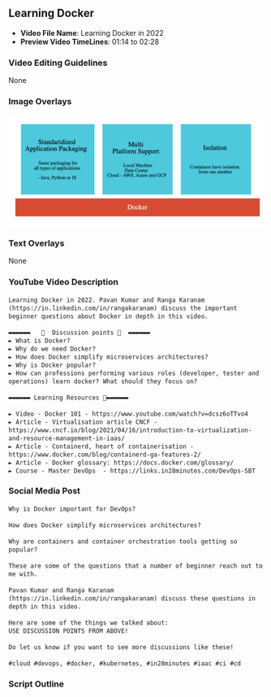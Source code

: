 ##  Learning Docker

- **Video File Name**: Learning Docker in 2022
- **Preview Video TimeLines**: 01:14 to 02:28

### Video Editing Guidelines

None

### Image Overlays

![Image](../images/docker.png)

### Text Overlays

None

### YouTube Video Description

```
Learning Docker in 2022. Pavan Kumar and Ranga Karanam (https://in.linkedin.com/in/rangakaranam) discuss the important beginner questions about Docker in depth in this video.

▬▬▬▬▬▬   💎  Discussion points 💎  ▬▬▬▬▬▬ 
► What is Docker?
► Why do we need Docker?
► How does Docker simplify microservices architectures?
► Why is Docker popular?
► How can professions performing various roles (developer, tester and operations) learn docker? What should they focus on?

▬▬▬▬▬▬ Learning Resources 🔗▬▬▬▬▬▬ 

► Video - Docker 101 - https://www.youtube.com/watch?v=dcsz6oTTvo4
► Article - Virtualisation article CNCF - https://www.cncf.io/blog/2021/04/16/introduction-to-virtualization-and-resource-management-in-iaas/
► Article - Containerd, heart of containerisation - https://www.docker.com/blog/containerd-ga-features-2/
► Article - Docker glossary: https://docs.docker.com/glossary/
► Course - Master DevOps  - https://links.in28minutes.com/DevOps-SBT
```

### Social Media Post

```
Why is Docker important for DevOps?

How does Docker simplify microservices architectures?

Why are containers and container orchestration tools getting so popular?

These are some of the questions that a number of beginner reach out to me with.

Pavan Kumar and Ranga Karanam (https://in.linkedin.com/in/rangakaranam) discuss these questions in depth in this video.

Here are some of the things we talked about:
USE DISCUSSION POINTS FROM ABOVE!

Do let us know if you want to see more discussions like these!

#cloud #devops, #docker, #kubernetes, #in28minutes #iaac #ci #cd
```

### Script Outline

```
```